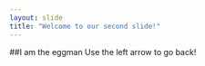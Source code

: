```yaml
---
layout: slide
title: "Welcome to our second slide!"
---
```

##I am the eggman
Use the left arrow to go back!
